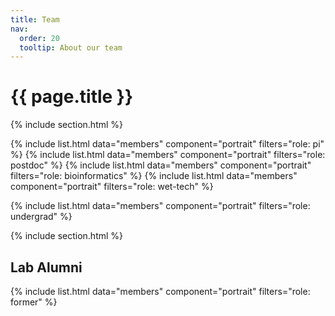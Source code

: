 ```yaml
---
title: Team
nav:
  order: 20
  tooltip: About our team
---
```


<h1 style="text-align: left; font-weight:bold;"> {{ page.title }} </h1>

{% include section.html %}

{% include list.html data="members" component="portrait" filters="role: pi" %}
{% include list.html data="members" component="portrait" filters="role: postdoc" %}
{% include list.html data="members" component="portrait" filters="role: bioinformatics" %}
{% include list.html data="members" component="portrait" filters="role: wet-tech" %}
<!-- {% include list.html data="members" component="portrait" filters="role: ^(?!pi$|undergrad)" %} -->
{% include list.html data="members" component="portrait" filters="role: undergrad" %}

{% include section.html %}

<h2 style="text-align: left; font-weight:bold;"> Lab Alumni </h2>

{% include list.html data="members" component="portrait" filters="role: former" %}